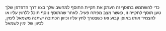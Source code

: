 <p>כדי להשתמש בתוסף זה העתק את תקיית התוסף למחשב שלך בצע דרך הדפדפן שלך טען תוסף לתקייה זו, כאשר מצב מפתח פעיל. לאחר שהתוסף נוסף תוכל ללחוץ עליו או להצמיד אותו באופן קבוע ואז כשצטרך לחץ עליו וכיוון הכתיבה ישתנה משמאל לימין, לכיוון של ימין לשמאל</p>
